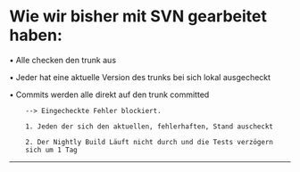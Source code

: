 # Wie wir bisher mit SVN gearbeitet haben:
• Alle checken den trunk aus

• Jeder hat eine aktuelle Version des trunks bei sich lokal ausgecheckt

• Commits werden alle direkt auf den trunk committed

        --> Eingecheckte Fehler blockiert.
        
        1. Jeden der sich den aktuellen, fehlerhaften, Stand auscheckt
        
        2. Der Nightly Build Läuft nicht durch und die Tests verzögern 
        sich um 1 Tag
        
-------------------------------------------------------------------------------------

